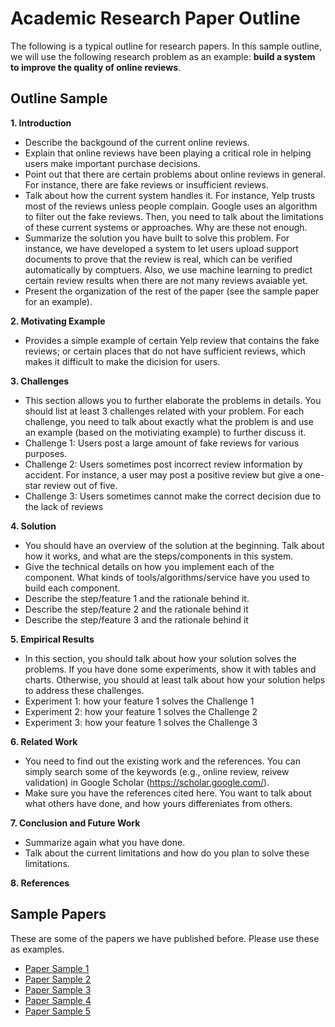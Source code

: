 # Academic Research Paper Outline
The following is a typical outline for research papers. In this sample outline, we will use the following research problem as an example: **build a system to improve the quality of online reviews**.

## Outline Sample

**1. Introduction**
- Describe the backgound of the current online reviews. 
- Explain that online reviews have been playing a critical role in helping users make important purchase decisions.
- Point out that there are certain problems about online reviews in general. For instance, there are fake reviews or insufficient reviews.
- Talk about how the current system handles it. For instance, Yelp trusts most of the reviews unless people complain. Google uses an algorithm to filter out the fake reviews. Then, you need to talk about the limitations of these current systems or approaches. Why are these not enough.
- Summarize the solution you have built to solve this problem. For instance, we have developed a system to let users upload support documents to prove that the review is real, which can be verified automatically by comptuers. Also, we use machine learning to predict certain review results when there are not many reviews avaiable yet.
- Present the organization of the rest of the paper (see the sample paper for an example).

**2. Motivating Example**
- Provides a simple example of certain Yelp review that contains the fake reviews; or certain places that do not have sufficient reviews, which makes it difficult to make the dicision for users.

**3. Challenges**
- This section allows you to further elaborate the problems in details. You should list at least 3 challenges related with your problem. For each challenge, you need to talk about exactly what the problem is and use an example (based on the motiviating example) to further discuss it.
- Challenge 1: Users post a large amount of fake reviews for various purposes.
- Challenge 2: Users sometimes post incorrect review information by accident. For instance, a user may post a positive review but give a one-star review out of five.
- Challenge 3: Users sometimes cannot make the correct decision due to the lack of reviews 

**4. Solution**
- You should have an overview of the solution at the beginning. Talk about how it works, and what are the steps/components in this system.
- Give the technical details on how you implement each of the component. What kinds of tools/algorithms/service have you used to build each component. 
- Describe the step/feature 1 and the rationale behind it. 
- Describe the step/feature 2 and the rationale behind it
- Describe the step/feature 3 and the rationale behind it

**5. Empirical Results**
- In this section, you should talk about how your solution solves the problems. If you have done some experiments, show it with tables and charts. Otherwise, you should at least talk about how your solution helps to address these challenges.
- Experiment 1: how your feature 1 solves the Challenge 1
- Experiment 2: how your feature 1 solves the Challenge 2
- Experiment 3: how your feature 1 solves the Challenge 3

**6. Related Work**
- You need to find out the existing work and the references. You can simply search some of the keywords (e.g., online review, reivew validation) in Google Scholar (https://scholar.google.com/).
- Make sure you have the references cited here. You want to talk about what others have done, and how yours differeniates from others.

**7. Conclusion and Future Work**
- Summarize again what you have done.
- Talk about the current limitations and how do you plan to solve these limitations.

**8. References**

## Sample Papers
These are some of the papers we have published before. Please use these as examples.
- [Paper Sample 1](./samples/PaperSample1.pdf)
- [Paper Sample 2](./samples/PaperSample2.pdf)
- [Paper Sample 3](./samples/PaperSample3.pdf)
- [Paper Sample 4](./samples/PaperSample4.pdf)
- [Paper Sample 5](./samples/PaperSample5.pdf)

